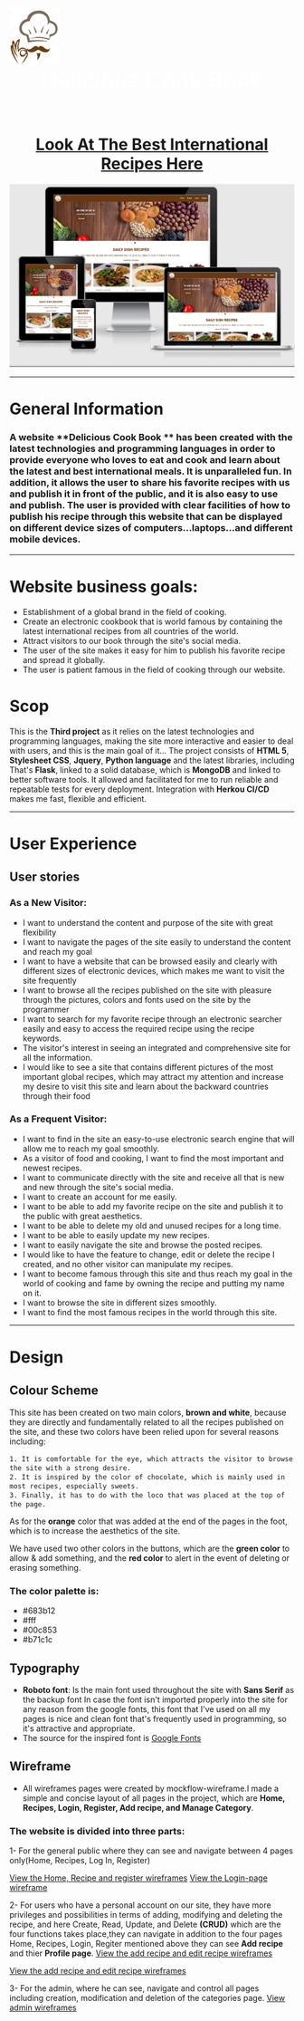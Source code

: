 <img src="static/images/logo.jpg" style="height: 100px;">
<div align="center">
<span  style="font-size:40px;color:#fff"> Delicious Cook Book
</span>
</div>
<br>
<br>
<h1 align="center"><a href="https://delicious-cookbook.herokuapp.com/">Look At The Best International Recipes Here</a></h1>
<img src="static/images/responsive_image.gif">
<hr>

# General Information
### A website **Delicious Cook Book ** has been created with the latest technologies and programming languages ​​in order to provide everyone who loves to eat and cook and learn about the latest and best international meals. It is unparalleled fun. In addition, it allows the user to share his favorite recipes with us and publish it in front of the public, and it is also easy to use and publish. The user is provided with clear facilities of how to publish his recipe through this website that can be displayed on different device sizes of computers...laptops...and different mobile devices.
<hr>

# Website business goals:
  - Establishment of a global brand in the field of cooking.
  - Create an electronic cookbook that is world famous by containing the latest international recipes from all countries of the world.
  - Attract visitors to our book through the site's social media.
  - The user of the site makes it easy for him to publish his favorite recipe and spread it globally.
  - The user is patient famous in the field of cooking through our website.

# Scop 
This is the **Third project** as it relies on the latest technologies and programming languages, making the site more interactive and easier to deal with users, and this is the main goal of it... The project consists of **HTML 5**, **Stylesheet CSS**, **Jquery**, **Python language** and the latest libraries, including That's **Flask**, linked to a solid database, which is **MongoDB** and linked to better software tools. It allowed and facilitated for me to run reliable and repeatable tests for every deployment. Integration with **Herkou CI/CD** makes me fast, flexible and efficient.
<hr>

# User Experience
## User stories
### As a **New Visitor**:
  - I want to understand the content and purpose of the site with great flexibility
  - I want to navigate the pages of the site easily to understand the content and reach my goal
  - I want to have a website that can be browsed easily and clearly with different sizes of electronic devices, which makes me want to visit the site frequently
  - I want to browse all the recipes published on the site with pleasure through the pictures, colors and fonts used on the site by the programmer
  - I want to search for my favorite recipe through an electronic searcher easily and easy to access the required recipe using the recipe keywords.
  - The visitor's interest in seeing an integrated and comprehensive site for all the information.
  - I would like to see a site that contains different pictures of the most important global recipes, which may attract my attention and increase my desire to visit this site and learn about the backward countries through their food

### As a **Frequent Visitor**:
  - I want to find in the site an easy-to-use electronic search engine that will allow me to reach my goal smoothly.
  - As a visitor of food and cooking, I want to find the most important and newest recipes.
  - I want to communicate directly with the site and receive all that is new and new through the site's social media.
  - I want to create an account for me easily.
  - I want to be able to add my favorite recipe on the site and publish it to the public with great aesthetics.
  - I want to be able to delete my old and unused recipes for a long time.
  - I want to be able to easily update my new recipes.
  - I want to easily navigate the site and browse the posted recipes.
  - I would like to have the feature to change, edit or delete the recipe I created, and no other visitor can manipulate my recipes.
  - I want to become famous through this site and thus reach my goal in the world of cooking and fame by owning the recipe and putting my name on it.
  - I want to browse the site in different sizes smoothly.
  - I want to find the most famous recipes in the world through this site.

<hr>

# Design
## Colour Scheme
This site has been created on two main colors, **brown and white**, because they are directly and fundamentally related to all the recipes published on the site, and these two colors have been relied upon for several reasons including:

    1. It is comfortable for the eye, which attracts the visitor to browse the site with a strong desire.
    2. It is inspired by the color of chocolate, which is mainly used in most recipes, especially sweets. 
    3. Finally, it has to do with the loco that was placed at the top of the page.

As for the **orange** color that was added at the end of the pages in the foot, which is to increase the aesthetics of the site.

We have used two other colors in the buttons, which are the **green color** to allow & add something, and the **red color** to alert in the event of deleting or erasing something.

### The color palette is:
  - #683b12
  - #fff
  - #00c853
  - #b71c1c

## Typography
  - **Roboto font**: Is the main font used throughout the site with **Sans Serif** as the backup font In case the font isn't imported properly into the site for any reason from the google fonts, this font that I've used on all my pages is nice and clean font that's frequently used in programming, so it's attractive and appropriate.
  - The source for the inspired font is [Google Fonts](https://fonts.google.com/)

## Wireframe
  - All wireframes pages were created by mockflow-wireframe.I made a simple and concise layout of all pages in the project, which are **Home, Recipes, Login, Register, Add recipe, and Manage Category**.
  
### The website is divided into three parts:
  1- For the general public where they can see and navigate between 4 pages only(Home, Recipes, Log In, Register)

  [View the Home, Recipe and register wireframes](static/files/Wireframes-ms3.pdf)
  [View the Login-page wireframe](static/files/login-wireframe.pdf)

  2- For users who have a personal account on our site, they have more privileges and possibilities in terms of adding, modifying and deleting the recipe, and here Create, Read, Update, and Delete **(CRUD)** which are the four functions takes place,they can navigate in addition to the four pages  Home, Recipes, Login, Regiter mentioned above they can see **Add recipe** and thier **Profile page**.
  [View the add recipe and edit recipe wireframes](static/files/add-edit-recipe-wireframs.pdf)

  [View the add recipe and edit recipe wireframes](static/files/profileandrecipe-page.pdf)

  3- For the admin, where he can see, navigate and control all pages including creation, modification and deletion of the categories page.
  [View admin wireframes](static/files/admin-pages.pdf)





